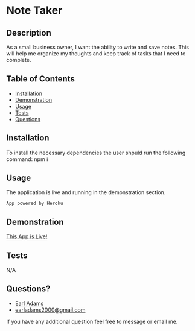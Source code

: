 # Note Taker

## Description
As a small business owner, I want the ability to write and save notes. This will help me organize my thoughts and keep track of tasks that I need to complete.

## Table of Contents
 * [Installation](#installation)
 * [Demonstration](#demonstration)
 * [Usage](#usage)
 * [Tests](#tests)
 * [Questions](#questions)
        
        
## Installation
To install the necessary dependencies the user shpuld run the following command:
    npm i
        
        
## Usage
The application is live and running in the demonstration section.
    
    App powered by Heroku
   
   
## Demonstration
 [This App is Live!](https://note-taker-ela.herokuapp.com/)


## Tests
N/A
        
## Questions?
* [Earl Adams](https://github.com/Bballplayer33)
* earladams2000@gmail.com
        
 If you have any additional question feel free to message or email me.
